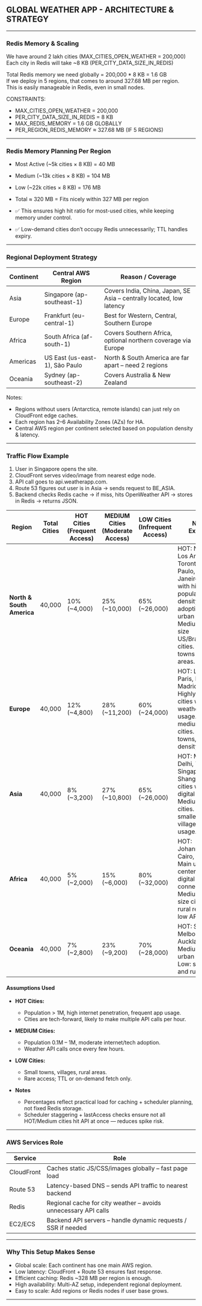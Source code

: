 
##   GLOBAL WEATHER APP - ARCHITECTURE & STRATEGY


---
### Redis Memory & Scaling

We have around 2 lakh cities (MAX_CITIES_OPEN_WEATHER = 200,000)  
Each city in Redis will take ~8 KB (PER_CITY_DATA_SIZE_IN_REDIS)  

Total Redis memory we need globally = 200,000 * 8 KB = 1.6 GB  
If we deploy in 5 regions, that comes to around 327.68 MB per region.  
This is easily manageable in Redis, even in small nodes.

CONSTRAINTS:
- MAX_CITIES_OPEN_WEATHER = 200,000
- PER_CITY_DATA_SIZE_IN_REDIS = 8 KB
- MAX_REDIS_MEMORY = 1.6 GB GLOBALLY
- PER_REGION_REDIS_MEMORY ≈ 327.68 MB (IF 5 REGIONS)

---
### Redis Memory Planning Per Region

- Most Active (~5k cities × 8 KB) = 40 MB
- Medium (~13k cities × 8 KB) = 104 MB
- Low (~22k cities × 8 KB) = 176 MB
- Total ≈ 320 MB = Fits nicely within 327 MB per region

- ✅ This ensures high hit ratio for most-used cities, while keeping memory under control.
- ✅ Low-demand cities don’t occupy Redis unnecessarily; TTL handles expiry.

---
### Regional Deployment Strategy

| Continent    | Central AWS Region                  | Reason / Coverage                                                             |
|-------------|-----------------------------------|----------------------------------------------------------------------------------|
| Asia        | Singapore (ap-southeast-1)        | Covers India, China, Japan, SE Asia – centrally located, low latency             |
| Europe      | Frankfurt (eu-central-1)          | Best for Western, Central, Southern Europe                                       |
| Africa      | South Africa (af-south-1)         | Covers Southern Africa, optional northern coverage via Europe                    |
| Americas    | US East (us-east-1), São Paulo    | North & South America are far apart – need 2 regions                             |
| Oceania     | Sydney (ap-southeast-2)           | Covers Australia & New Zealand                                                   |

Notes:
- Regions without users (Antarctica, remote islands) can just rely on CloudFront edge caches.
- Each region has 2–6 Availability Zones (AZs) for HA.
- Central AWS region per continent selected based on population density & latency.

---
### Traffic Flow Example

1. User in Singapore opens the site.  
2. CloudFront serves video/image from nearest edge node.  
3. API call goes to api.weatherapp.com.  
4. Route 53 figures out user is in Asia → sends request to BE_ASIA.  
5. Backend checks Redis cache → if miss, hits OpenWeather API → stores in Redis → returns JSON.

| Region                    | Total Cities | HOT Cities (Frequent Access) | MEDIUM Cities (Moderate Access) | LOW Cities (Infrequent Access) | Notes / Examples                                                                                                                                                                                                   |
| ------------------------- | ------------ | ---------------------------- | ------------------------------- | ------------------------------ | ------------------------------------------------------------------------------------------------------------------------------------------------------------------------------------------------------------------ |
| **North & South America** | 40,000       | 10% (~4,000)                 | 25% (~10,000)                   | 65% (~26,000)                  | HOT: New York, Los Angeles, Toronto, São Paulo, Rio de Janeiro. Cities with high population density, tech adoption, and urban lifestyle. Medium: mid-size US/Brazil/Canada cities. Low: small towns / rural areas. |
| **Europe**                | 40,000       | 12% (~4,800)                 | 28% (~11,200)                   | 60% (~24,000)                  | HOT: London, Paris, Berlin, Madrid, Milan. Highly urbanized cities with active weather API usage. Medium: medium-size EU cities. Low: rural towns, low-density regions.                                            |
| **Asia**                  | 40,000       | 8% (~3,200)                  | 27% (~10,800)                   | 65% (~26,000)                  | HOT: Mumbai, Delhi, Tokyo, Singapore, Shanghai. Mega-cities with high digital adoption. Medium: Tier 2 cities. Low: smaller towns, villages, low app usage.                                                        |
| **Africa**                | 40,000       | 5% (~2,000)                  | 15% (~6,000)                    | 80% (~32,000)                  | HOT: Johannesburg, Cairo, Lagos. Main urban centers with digital connectivity. Medium: mid-size cities. Low: rural regions with low API usage.                                                                     |
| **Oceania**               | 40,000       | 7% (~2,800)                  | 23% (~9,200)                    | 70% (~28,000)                  | HOT: Sydney, Melbourne, Auckland. Medium: other urban areas. Low: small towns and rural areas.                                                                                                                     |

#### Assumptions Used

- **HOT Cities:**
    - Population > 1M, high internet penetration, frequent app usage.
    - Cities are tech-forward, likely to make multiple API calls per hour.

- **MEDIUM Cities:**
    - Population 0.1M – 1M, moderate internet/tech adoption.
    - Weather API calls once every few hours.

- **LOW Cities:**
    - Small towns, villages, rural areas.
    - Rare access; TTL or on-demand fetch only.

- **Notes**
    - Percentages reflect practical load for caching + scheduler planning, not fixed Redis storage.
    - Scheduler staggering + lastAccess checks ensure not all HOT/Medium cities hit API at once — reduces spike risk.

---
### AWS Services Role

| Service    | Role                                                           |
|------------|----------------------------------------------------------------|
| CloudFront | Caches static JS/CSS/images globally – fast page load          |
| Route 53   | Latency-based DNS – sends API traffic to nearest backend       |
| Redis      | Regional cache for city weather – avoids unnecessary API calls |
| EC2/ECS    | Backend API servers – handle dynamic requests / SSR if needed  |


---
### Why This Setup Makes Sense

- Global scale: Each continent has one main AWS region.  
- Low latency: CloudFront + Route 53 ensures fast response.  
- Efficient caching: Redis ~328 MB per region is enough.  
- High availability: Multi-AZ setup, independent regional deployment.  
- Easy to scale: Add regions or Redis nodes if user base grows.

---
